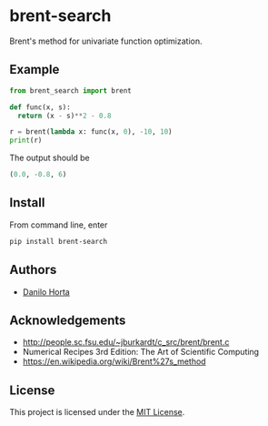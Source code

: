 # brent-search

Brent's method for univariate function optimization.

## Example

```python
from brent_search import brent

def func(x, s):
  return (x - s)**2 - 0.8

r = brent(lambda x: func(x, 0), -10, 10)
print(r)
```

The output should be

```python
(0.0, -0.8, 6)
```

## Install

From command line, enter

```bash
pip install brent-search
```

## Authors

* [Danilo Horta](https://github.com/horta)

## Acknowledgements

- http://people.sc.fsu.edu/~jburkardt/c_src/brent/brent.c
- Numerical Recipes 3rd Edition: The Art of Scientific Computing
- https://en.wikipedia.org/wiki/Brent%27s_method


## License

This project is licensed under the [MIT License](https://raw.githubusercontent.com/limix/brent-search/master/LICENSE.md).
